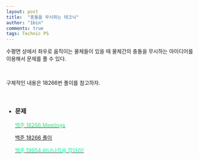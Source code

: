 ```yaml
---
layout: post
title:  "충돌을 무시하는 테크닉"
author: "1bin"
comments: true
tags: Technic PS
---
```


 수평면 상에서 좌우로 움직이는 물체들이 있을 때 물체간의 충돌을 무시하는 아이디어를 이용해서 문제를 풀 수 있다.   

<br>

 구체적인 내용은 18266번 풀이를 참고하자.

<br>

* ### 문제 

    [<font color= '#3ede81'>백준 18266 Meetings </font>](https://www.acmicpc.net/problem/18266) 

    [<font>백준 18266 풀이</font>](https://1bin01.github.io/2020-12-26/boj-18266)

    [<font color= '00fa9a'>백준 19954 바나나킥을 잡아라!</font>](https://www.acmicpc.net/problem/19954)

    
